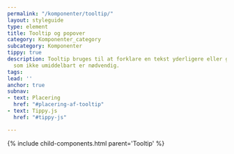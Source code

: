 ```yaml
---
permalink: "/komponenter/tooltip/"
layout: styleguide
type: element
title: Tooltip og popover
category: Komponenter_category
subcategory: Komponenter
tippy: true
description: Tooltip bruges til at forklare en tekst yderligere eller give mere information,
  som ikke umiddelbart er nødvendig.
tags: 
lead: ''
anchor: true
subnav:
- text: Placering
  href: "#placering-af-tooltip"
- text: Tippy.js
  href: "#tippy-js"

---
```

{% include child-components.html parent='Tooltip' %}